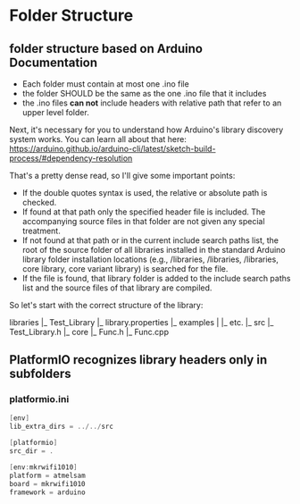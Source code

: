 # Folder Structure

## folder structure based on Arduino Documentation

- Each folder must contain at most one .ino file
- the folder SHOULD be the same as the one .ino file that it includes
- the .ino files __can not__ include headers with relative path that refer to an upper level folder.

Next, it's necessary for you to understand how Arduino's library discovery system works. You can learn all about that here:
<https://arduino.github.io/arduino-cli/latest/sketch-build-process/#dependency-resolution>

That's a pretty dense read, so I'll give some important points:

- If the double quotes syntax is used, the relative or absolute path is checked.
- If found at that path only the specified header file is included. The accompanying source files in that folder are not given any special treatment.
- If not found at that path or in the current include search paths list, the root of the source folder of all libraries installed in the standard Arduino library folder installation locations (e.g., /libraries, /libraries, /libraries, core library, core variant library) is searched for the file.
- If the file is found, that library folder is added to the include search paths list and the source files of that library are compiled.

So let's start with the correct structure of the library:

libraries
|_ Test_Library
|_ library.properties
|_ examples
| |_ etc.
|_ src
|_ Test_Library.h
|_ core
|_ Func.h
|_ Func.cpp

## PlatformIO recognizes library headers only in subfolders

### platformio.ini

``` c++
[env]
lib_extra_dirs = ../../src
 
[platformio]
src_dir = .

[env:mkrwifi1010]
platform = atmelsam
board = mkrwifi1010
framework = arduino
```
